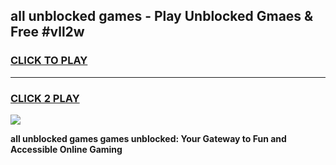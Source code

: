 
## all unblocked games - Play Unblocked Gmaes & Free #vll2w
<h3>
<a href="https://news.freeplayer.one?title=all_unblocked_games&ref=03M">CLICK TO PLAY</a></h3>
<hr>

<h3>
<a href="https://news.freeplayer.one?title=all_unblocked_games&ref=03M">CLICK 2 PLAY</a>
  
</h3>

<a href="https://news.freeplayer.one?title=all_unblocked_games&ref=03M"><img src="https://clearcache.store/games.png"></a>


**all unblocked games games unblocked: Your Gateway to Fun and Accessible Online Gaming**
